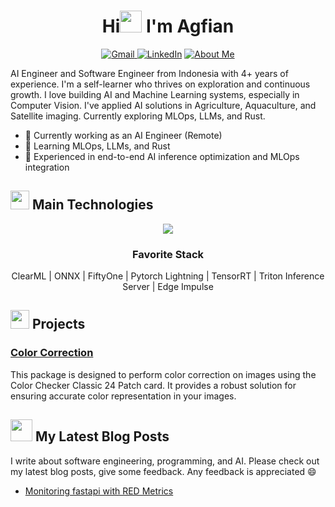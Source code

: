 <h1 align="center"><b>Hi<img src="https://media.giphy.com/media/hvRJCLFzcasrR4ia7z/giphy.gif" width="35"> I'm Agfian </b></h1>

<p align="center">
  <a href="mailto:muhammadagfian96@gmail.com" target="_blank">
      <img src="https://img.shields.io/badge/eMail-D14836?style=for-the-badge&logo=gmail&logoColor=white" alt="Gmail" />
  </a>
  <a href="https://www.linkedin.com/in/magfianf/" target="_blank"><img alt="LinkedIn" src="https://img.shields.io/badge/linkedin-%230077B5.svg?&style=for-the-badge&logo=linkedin&logoColor=white" /></a>
  <a href="https://agfianf.github.io/about/" target="_blank"><img alt="About Me" src="https://img.shields.io/badge/About-Me-gray?style=for-the-badge"/></a>
</p>

AI Engineer and Software Engineer from Indonesia with 4+ years of experience. I'm a self-learner who thrives on exploration and continuous growth. I love building AI and Machine Learning systems, especially in Computer Vision. I've applied AI solutions in Agriculture, Aquaculture, and Satellite imaging. Currently exploring MLOps, LLMs, and Rust.
- 🔭 Currently working as an AI Engineer (Remote)
- 🌱 Learning MLOps, LLMs, and Rust
- 💼 Experienced in end-to-end AI inference optimization and MLOps integration


## <img src="https://media4.giphy.com/media/v1.Y2lkPTc5MGI3NjExaTBxbDhpamx2emEzeTJmMjNneXIwNmQyajlpbHo4cXV5YmlwYjlqZCZlcD12MV9pbnRlcm5hbF9naWZfYnlfaWQmY3Q9dHM/ksE9feSa2b4V2GYwY4/giphy.gif" width="30"> Main Technologies

<p align="center">
  <a href="https://skillicons.dev">
    <img src="https://skillicons.dev/icons?i=bash,python,rust,pytorch,opencv,fastapi,redis,postgres,vscode,git,docker,kubernetes,prometheus,grafana,azure&theme=light"/>
  </a>
</p>


<div align="center">
<h3> Favorite Stack </h3>
ClearML | ONNX  | FiftyOne | Pytorch Lightning | TensorRT | Triton Inference Server | Edge Impulse
</div>

## <img src="https://media.giphy.com/media/v1.Y2lkPTc5MGI3NjExNjlkMDZ4amt6Y2h3cG15c2Z3d3RheDR3Mmh4YXh3YzcxOGFva2I3cyZlcD12MV9zdGlja2Vyc19zZWFyY2gmY3Q9cw/zOx4kKZLsfuqShoh2t/giphy.gif" width="30" > Projects

### [Color Correction](https://agfianf.github.io/color-correction/)
  
  This package is designed to perform color correction on images using the Color Checker Classic 24 Patch card. It provides a robust solution for ensuring accurate color representation in your images.



## <img src="https://media.giphy.com/media/W1wiffohJYvPtQuA8O/giphy.gif" width="35"> My Latest Blog Posts

I write about software engineering, programming, and AI. Please check out my latest blog posts, give some feedback. Any feedback is appreciated 😄

- [Monitoring fastapi with RED Metrics](https://agfianf.github.io/blog/2025/02/24/monitoring-fastapi-applications-with-red-metrics/)



<!--
## <img src="https://media.giphy.com/media/iY8CRBdQXODJSCERIr/giphy.gif" width="35"><b> Github Stats </b>

<a href="https://github.com/anuraghazra/github-readme-stats">
  <img height=200 align="center" src="https://github-readme-stats.vercel.app/api?username=agfianf" />
</a>
<a href="https://github.com/anuraghazra/convoychat">
  <img height=200 align="center" src="https://github-readme-stats.vercel.app/api/top-langs?username=agfianf&layout=compact&langs_count=8&card_width=320" />
</a>

<br>

**agfianf/agfianf** is a ✨ _special_ ✨ repository because its `README.md` (this file) appears on your GitHub profile.

Here are some ideas to get you started:

- 🔭 I’m currently working on ...
- 🌱 I’m currently learning ...
- 👯 I’m looking to collaborate on ...
- 🤔 I’m looking for help with ...
- 💬 Ask me about ...
- 📫 How to reach me: ...
- 😄 Pronouns: ...
- ⚡ Fun fact: ...
-->